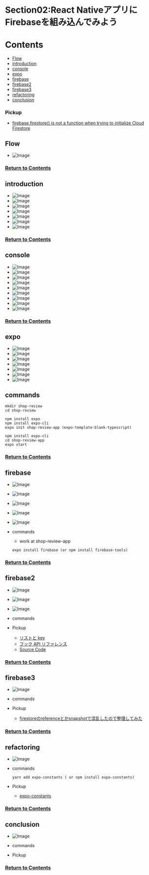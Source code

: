 # Section02:React NativeアプリにFirebaseを組み込んでみよう

<a id = "contents">

# Contents
* [Flow](#flow)
* [introduction](#intro)
* [console](#console)
* [expo](#expo)
* [firebase](#firebase)
* [firebase2](#firebase2)
* [firebase3](#firebase3)
* [refactoring](#refactoring)
* [conclusion](#conclusion)

### Pickup
* [firebase.firestore() is not a function when trying to initialize Cloud Firestore](https://stackoverflow.com/questions/46636255/firebase-firestore-is-not-a-function-when-trying-to-initialize-cloud-firestore)

<a id = "flow">

## Flow
* ![Image](../src/Section02/images/init001.png)

### [Return to Contents](#contents)


<a id = "intro">

## introduction
* ![Image](../src/Section02/images/intro001.png)
* ![Image](../src/Section02/images/intro002.png)
* ![Image](../src/Section02/images/intro003.png)
* ![Image](../src/Section02/images/intro004.png)
* ![Image](../src/Section02/images/intro005.png)
* ![Image](../src/Section02/images/intro006.png)
* ![Image](../src/Section02/images/intro007.png)

### [Return to Contents](#contents)


<a id = "console">

## console
* ![Image](../src/Section02/images/cons001.png)
* ![Image](../src/Section02/images/cons002.png)
* ![Image](../src/Section02/images/cons003.png)
* ![Image](../src/Section02/images/cons004.png)
* ![Image](../src/Section02/images/cons005.png)
* ![Image](../src/Section02/images/cons006.png)
* ![Image](../src/Section02/images/cons007.png)
* ![Image](../src/Section02/images/cons008.png)
* ![Image](../src/Section02/images/cons009.png)

### [Return to Contents](#contents)


<a id = "expo">

## expo
* ![Image](../src/Section02/images/expo001.png)
* ![Image](../src/Section02/images/expo002.png)
* ![Image](../src/Section02/images/expo003.png)
* ![Image](../src/Section02/images/expo004.png)
* ![Image](../src/Section02/images/expo005.png)
* ![Image](../src/Section02/images/expo006.png)
* ![Image](../src/Section02/images/expo007.png)

## commands
  ```
  mkdir shop-review
  cd shop-review
  ```
  ```
  npm install expo
  npm install expo-cli
  expo init shop-review-app (expo-template-blank-typescript)
  ```
  ```
  npm install expo-cli
  cd shop-review-app
  expo start
  ```

### [Return to Contents](#contents)


<a id = "firebase">

## firebase
* ![Image](../src/Section02/images/fire001.png)
* ![Image](../src/Section02/images/fire002.png)
* ![Image](../src/Section02/images/fire003.png)
* ![Image](../src/Section02/images/fire004.png)
* ![Image](../src/Section02/images/fire005.png)

* commands
  * work at shop-review-app
  ```
  expo install firebase (or npm install firebase-tools)
  ```

### [Return to Contents](#contents)


<a id = "firebase2">

## firebase2
* ![Image](../src/Section02/images/fire2001.png)
* ![Image](../src/Section02/images/fire2002.png)
* ![Image](../src/Section02/images/fire2003.png)

* commands

* Pickup
  * [リストと key](https://ja.reactjs.org/docs/lists-and-keys.html)
  * [フック API リファレンス](https://ja.reactjs.org/docs/hooks-reference.html)
  * [Source Code](https://github.com/takahi5/shop-review/tree/sec2/connect_firetore/shop-review-app)

### [Return to Contents](#contents)


<a id = "firebase3">

## firebase3
* ![Image](../src/Section02/images/fire3001.png)

* commands

* Pickup
  * [firestoreのreferenceとかsnapshotで混乱したので整理してみた](https://qiita.com/takahi5/items/a07cc77f6f11c1bd973c)

### [Return to Contents](#contents)


<a id = "refactoring">

## refactoring
* ![Image](../src/Section02/images/refac01.png)

* commands
  ```
  yarn add expo-constants ( or npm install expo-constants)
  ```

* Pickup
  * [expo-constants](https://docs.expo.io/versions/latest/sdk/constants/)

### [Return to Contents](#contents)


<a id = "conclusion">

## conclusion
* ![Image](../src/Section02/images/conc01.png)

* commands

* Pickup

### [Return to Contents](#contents)